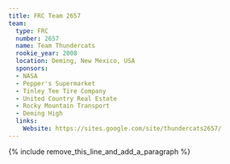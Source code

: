 ```yaml
---
title: FRC Team 2657
team:
  type: FRC
  number: 2657
  name: Team Thundercats
  rookie_year: 2008
  location: Deming, New Mexico, USA
  sponsors:
  - NASA
  - Pepper's Supermarket
  - Tinley Tee Tire Company
  - United Country Real Estate
  - Rocky Mountain Transport
  - Deming High
  links:
    Website: https://sites.google.com/site/thundercats2657/
---
```


{% include remove_this_line_and_add_a_paragraph %}